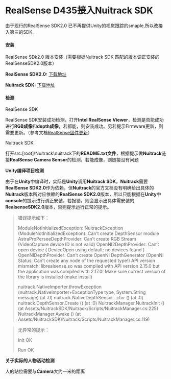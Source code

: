 # RealSense D435接入Nuitrack SDK

由于现行的RealSense SDK2.0 已不再提供Unity的视觉跟踪的smaple,所以改接入第三的SDK.

#### 安装

RealSense SDk2.0 版本安装（需要根据Nuitrack SDK 匹配的版本调正安装的RealSenseSDK2.0版本）

**RealSense SDK2.0:**  [下载地址](https://github.com/IntelRealSense/librealsense/releases)

**Nuitrack SDK:**  [下载地址](<https://nuitrack.com/>)

#### 检测

RealSense SDK

RealSense SDK安装成功检测，打开**Intel RealSense Viewer**，检测是否能成功进行**RGB成像**和**depth成像**，若都能，则安装成功。另若提示Firmware更新，则需要更新。（参考文档[RealSense固件更新](./doc/RealSense固件更新)）

Nuitrack SDK

打开src:[root]\Nuitrack\nuitrack下的**README.txt文件**，根据提示做**Nuitrack**链接**RealSense Camera Sensor**的检测，若能成像，则链接没有问题

**Unity编译项目检测**

由于在**Unity**中编译时，实际是**Unity**调用**Nuitrack SDK**，**Nuitrack**需要**RealSense SDK2.0**作为依赖，但**Nuitrack**的官方文档没有明确给出具体的**Nuitrack**版本所对应依赖的**RealSense SDK2.0**版本，所以只能根据在**Unity**中**console**的提示进行调正安装，若报错，则会显示出具体需安装的**RealsenseSDK2.0**版本，否则提示运行正常的提示。

> 错误提示如下：
>
> ModuleNotInitializedException: NuitrackException (ModuleNotInitializedException): Can’t create DepthSensor module
> AstraProPerseeDepthProvider: Can’t create RGB Stream (VideoCapture device ID is not valid)
> OpenNI2DepthProvider: Can’t open device (	DeviceOpen using default: no devices found
> )
> OpenNIDepthProvider: Can’t create OpenNI DepthGenerator (OpenNI Status: Can’t create any node of the requested type!)
> API version mismatch: librealsense.so was compiled with API version 2.15.0 but the application was compiled with 2.17.0! Make sure correct version of the library is installed (make install)
>
> nuitrack.NativeImporter.throwException (nuitrack.NativeImporter+ExceptionType type, System.String message) (at :0)
> nuitrack.NativeDepthSensor…ctor () (at :0)
> nuitrack.DepthSensor.Create () (at :0)
> NuitrackManager.NuitrackInit () (at Assets/NuitrackSDK/Nuitrack/Scripts/NuitrackManager.cs:225)
> NuitrackManager.Awake () (at Assets/NuitrackSDK/Nuitrack/Scripts/NuitrackManager.cs:119)

> 无异常的提示：
>
> Init OK
>
> Run OK

**关于实际的人物活动检测**

人的站位需要与**Camera**大约一米的距离